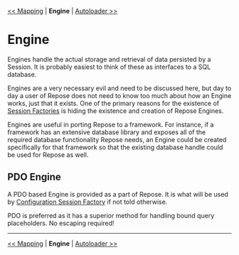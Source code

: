[<< Mapping](ManualMapping.md) | **Engine** | [Autoloader >>](ManualAutoloader.md)
# Engine #

Engines handle the actual storage and retrieval of data persisted by a Session. It is probably easiest to think of these as interfaces to a SQL database.

Engines are a very necessary evil and need to be discussed here, but day to day a user of Repose does not need to know too much about how an Engine works, just that it exists. One of the primary reasons for the existence of [Session Factories](ManualSessionFactory.md) is hiding the existence and creation of Repose Engines.

Engines are useful in porting Repose to a framework. For instance, if a framework has an extensive database library  and exposes all of the required database functionality Repose needs, an Engine could be created specifically for that framework so that the existing database handle could be used for Repose as well.

## PDO Engine ##

A PDO based Engine is provided as a part of Repose. It is what will be used by [Configuration Session Factory](ManualConfigurationSessionFactory.md) if not told otherwise.

PDO is preferred as it has a superior method for handling bound query placeholders. No escaping required!


---

[<< Mapping](ManualMapping.md) | **Engine** | [Autoloader >>](ManualAutoloader.md)